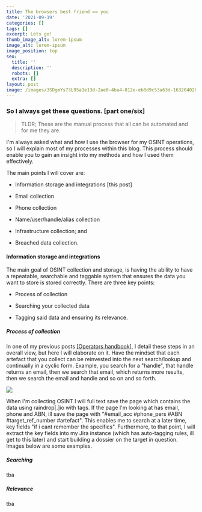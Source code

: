 ```yaml
---
title: The browsers best friend == you
date: '2021-09-19'
categories: []
tags: []
excerpt: Lets go!
thumb_image_alt: lorem-ipsum
image_alt: lorem-ipsum
image_position: top
seo:
  title: ''
  description: ''
  robots: []
  extra: []
layout: post
image: /images/3SDgmYs73L95a1e13d-2ae0-4ba4-812e-eb8d9c53a63d-1632040289.png
---
```

### So I always get these questions. \[part one/six]

> TLDR; These are the manual process that all can be automated and for me they are.

I'm always asked what and how I use the browser for my OSINT operations, so I will explain most of my processes within this blog. This process should enable you to gain an insight into my methods and how I used them effectively.

The main points I will cover are:

*   Information storage and integrations \[this post]

*   Email collection

*   Phone collection

*   Name/user/handle/alias collection

*   Infrastructure collection; and

*   Breached data collection.

#### Information storage and integrations

The main goal of OSINT collection and storage, is having the ability to have a repeatable, searchable and taggable system that ensures the data you want to store is stored correctly.  There are three key points:

*   Process of collection

*   Searching your collected data

*   Tagging said data and ensuring its relevance.

##### Process of collection

In one of my previous posts [\[Operators handbook\]](https://inteloperator.medium.com/operational-intelligence-handbook-4e5f0538cfb), I detail these steps in an overall view, but here I will elaborate on it. Have the mindset that each artefact that you collect can be reinvested into the next search/lookup and continually in a cyclic form. Example, you search for a "handle", that handle returns an email, then we search that email, which returns more results, then we search the email and handle and so on and so forth.

![](/images/1\_CXL5Ersq1gHztPK44sVCKw.png)

When I'm collecting OSINT I will full text save the page which contains the data using raindrop\[.]io with tags. If the page I'm looking at has email, phone and ABN, ill save the page with "#email_acc #phone_pers #ABN #target_ref_number #artefact". This enables me to search at a later time, key fields "if i cant remember the specifics". Furthermore, to that point, I will extract the key fields into my Jira instance (which has auto-tagging rules, ill get to this later) and start building a dossier on the target in question. Images below are some examples.

##### Searching

tba

##### Relevance

tba





